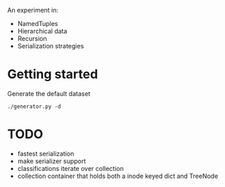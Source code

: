 An experiment in:

* NamedTuples
* Hierarchical data
* Recursion
* Serialization strategies

# Getting started

Generate the default dataset

```
./generator.py -d
```

# TODO

* fastest serialization
* make serializer support
* classifications iterate over collection
* collection container that holds both a inode keyed dict and TreeNode
